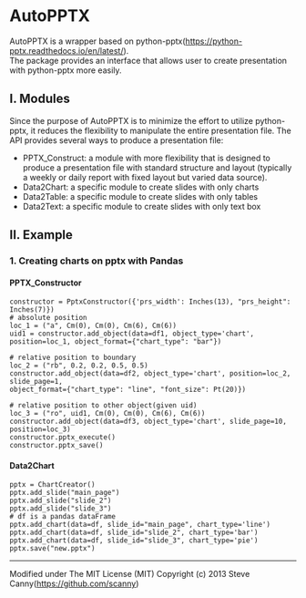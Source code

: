 # AutoPPTX
AutoPPTX is a wrapper based on python-pptx(https://python-pptx.readthedocs.io/en/latest/).  
The package provides an interface that allows user to create presentation with python-pptx more easily.
  
## I. Modules
Since the purpose of AutoPPTX is to minimize the effort to utilize python-pptx, it reduces the flexibility
to manipulate the entire presentation file. The API provides several ways to produce a presentation file:   
* PPTX_Construct: a module with more flexibility that is designed to produce a presentation file with standard
 structure and layout (typically a weekly or daily report with fixed layout but varied data source).  
* Data2Chart: a specific module to create slides with only charts  
* Data2Table: a specific module to create slides with only tables  
* Data2Text: a specific module to create slides with only text box  

 
## II. Example 
### 1. Creating charts on pptx with Pandas
    
#### PPTX_Constructor
    constructor = PptxConstructor({'prs_width': Inches(13), "prs_height": Inches(7)})
    # absolute position
    loc_1 = ("a", Cm(0), Cm(0), Cm(6), Cm(6)) 
    uid1 = constructor.add_object(data=df1, object_type='chart', position=loc_1, object_format={"chart_type": "bar"})
    
    # relative position to boundary
    loc_2 = ("rb", 0.2, 0.2, 0.5, 0.5)
    constructor.add_object(data=df2, object_type='chart', position=loc_2, slide_page=1, 
    object_format={"chart_type": "line", "font_size": Pt(20)})
    
    # relative position to other object(given uid)
    loc_3 = ("ro", uid1, Cm(0), Cm(0), Cm(6), Cm(6))
    constructor.add_object(data=df3, object_type='chart', slide_page=10, position=loc_3)
    constructor.pptx_execute()
    constructor.pptx_save()
    
#### Data2Chart
    pptx = ChartCreator()
    pptx.add_slide("main_page") 
    pptx.add_slide("slide_2")  
    pptx.add_slide("slide_3")  
    # df is a pandas dataFrame
    pptx.add_chart(data=df, slide_id="main_page", chart_type='line')  
    pptx.add_chart(data=df, slide_id="slide_2", chart_type='bar')  
    pptx.add_chart(data=df, slide_id="slide_3", chart_type='pie')
    pptx.save("new.pptx")

 ___
Modified under The MIT License (MIT) Copyright (c) 2013 Steve Canny(https://github.com/scanny)